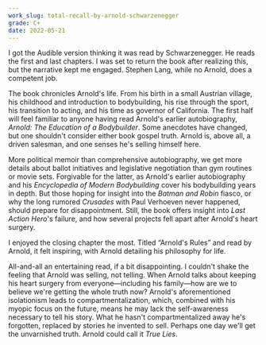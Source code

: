 ```yaml
---
work_slug: total-recall-by-arnold-schwarzenegger
grade: C+
date: 2022-05-21
---
```


I got the Audible version thinking it was read by Schwarzenegger. He reads the first and last chapters. I was set to return the book after realizing this, but the narrative kept me engaged. Stephen Lang, while no Arnold, does a competent job.

<!-- end -->

The book chronicles Arnold's life. From his birth in a small Austrian village, his childhood and introduction to bodybuilding, his rise through the sport, his transition to acting, and his time as governor of California. The first half will feel familiar to anyone having read Arnold's earlier autobiography, <span data-work-slug="arnold-the-education-of-a-bodybuilder-by-arnold-schwarzenegger">_Arnold: The Education of a Bodybuilder_</span>. Some anecdotes have changed, but one shouldn't consider either book gospel truth. Arnold is, above all, a driven salesman, and one senses he's selling himself here.

More political memoir than comprehensive autobiography, we get more details about ballot initiatives and legislative negotiation than gym routines or movie sets. Forgivable for the latter, as Arnold's earlier autobiography and his _Encyclopedia of Modern Bodybuilding_ cover his bodybuilding years in depth. But those hoping for insight into the _Batman and Robin_ fiasco, or why the long rumored _Crusades_ with Paul Verhoeven never happened, should prepare for disappointment. Still, the book offers insight into _Last Action Hero_'s failure, and how several projects fell apart after Arnold's heart surgery.

I enjoyed the closing chapter the most. Titled “Arnold's Rules” and read by Arnold, it felt inspiring, with Arnold detailing his philosophy for life.

All-and-all an entertaining read, if a bit disappointing. I couldn't shake the feeling that Arnold was selling, not telling. When Arnold talks about keeping his heart surgery from everyone—including his family—how are we to believe we're getting the whole truth now? Arnold's aforementioned isolationism leads to compartmentalization, which, combined with his myopic focus on the future, means he may lack the self-awareness necessary to tell his story. What he hasn't compartmentalized away he's forgotten, replaced by stories he invented to sell. Perhaps one day we'll get the unvarnished truth. Arnold could call it _True Lies_.